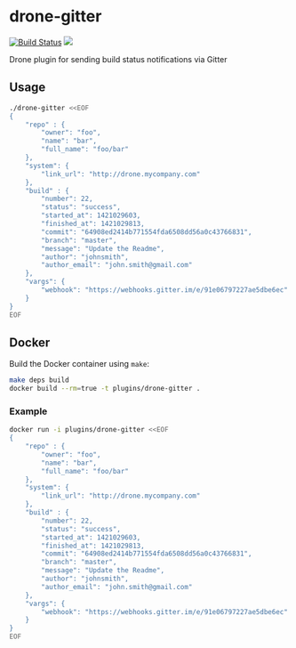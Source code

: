 # drone-gitter

[![Build Status](http://beta.drone.io/api/badges/drone-plugins/drone-gitter/status.svg)](http://beta.drone.io/drone-plugins/drone-gitter)
[![](https://badge.imagelayers.io/plugins/drone-gitter:latest.svg)](https://imagelayers.io/?images=plugins/drone-gitter:latest 'Get your own badge on imagelayers.io')

Drone plugin for sending build status notifications via Gitter

## Usage

```sh
./drone-gitter <<EOF
{
    "repo" : {
        "owner": "foo",
        "name": "bar",
        "full_name": "foo/bar"
    },
    "system": {
        "link_url": "http://drone.mycompany.com"
    },
    "build" : {
        "number": 22,
        "status": "success",
        "started_at": 1421029603,
        "finished_at": 1421029813,
        "commit": "64908ed2414b771554fda6508dd56a0c43766831",
        "branch": "master",
        "message": "Update the Readme",
        "author": "johnsmith",
        "author_email": "john.smith@gmail.com"
    },
    "vargs": {
        "webhook": "https://webhooks.gitter.im/e/91e06797227ae5dbe6ec"
    }
}
EOF
```

## Docker

Build the Docker container using `make`:

```sh
make deps build
docker build --rm=true -t plugins/drone-gitter .
```

### Example

```sh
docker run -i plugins/drone-gitter <<EOF
{
    "repo" : {
        "owner": "foo",
        "name": "bar",
        "full_name": "foo/bar"
    },
    "system": {
        "link_url": "http://drone.mycompany.com"
    },
    "build" : {
        "number": 22,
        "status": "success",
        "started_at": 1421029603,
        "finished_at": 1421029813,
        "commit": "64908ed2414b771554fda6508dd56a0c43766831",
        "branch": "master",
        "message": "Update the Readme",
        "author": "johnsmith",
        "author_email": "john.smith@gmail.com"
    },
    "vargs": {
        "webhook": "https://webhooks.gitter.im/e/91e06797227ae5dbe6ec"
    }
}
EOF
```
